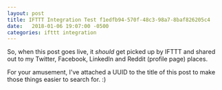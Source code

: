```yaml
---
layout: post
title: IFTTT Integration Test f1edfb94-570f-48c3-98a7-8baf826205c4
date:   2018-01-06 19:07:00 -0500
categories: ifttt integration
---
```


So, when this post goes live, it _should_ get picked up by IFTTT and shared out to my Twitter, Facebook, LinkedIn and Reddit (profile page) places.

For your amusement, I've attached a UUID to the title of this post to make those things easier to search for. :)
